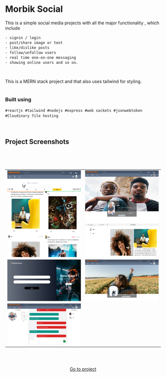 # Morbik Social

This is a simple social media projects with all the major functionality , which include 
    <!-- <li style="width: 100%; margin-left: 15%;font-family:Calibri; ">signin / login</li>
    <li style="width: 100%; margin-left: 15%;font-family:Calibri; ">post/share image or text</li>
    <li style="width: 100%; margin-left: 15%;font-family:Calibri; ">like/dislike posts </li>
    <li style="width: 100%; margin-left: 15%;font-family:Calibri; ">follow/unfollow users </li>
    <li style="width: 100%; margin-left: 15%;font-family:Calibri; ">real time one-on-one messaging </li>
    <li style="width: 100%; margin-left: 15%;font-family:Calibri; margin-bottom : 3rem">showing online users and so on. </li> -->

    - signin / login
    - post/share image or text
    - like/dislike posts
    - follow/unfollow users
    - real time one-on-one messaging
    - showing online users and so on.

<br/>
    

This is a MERN stack project and that also uses tailwind for styling.
<br/>
<br/>

### Built using
<code>#reactjs #tailwind #nodejs #express #web sockets #jsonwebtoken #Cloudinary file hosting </code>
<br/>
<br/>
<br/>


## Project Screenshots<h2>


<!-- <div style="display: grid;  grid-template-columns: repeat(2, 1fr); gap: .25rem; height : 50rem; overflow: hidden; margin-top: 3rem ">
    <img style="height: 24rem" src="./readme_imgs/social2.png" />
    <img style="height: 24rem"  src="./readme_imgs/social.png" />
    <img src="./readme_imgs/social4.png" />
    <img src="./readme_imgs/social5.png" />
    <img src="./readme_imgs/social1.png"  />

</div> -->

<!-- ![img](/readme_imgs/social.png)
![img](/readme_imgs/social1.png)
![img](/readme_imgs/social2.png)
![img](/readme_imgs/social3.png)
![img](/readme_imgs/social4.png)
![img](/readme_imgs/social5.png) -->


<br/>
<br/>

<table>
    <tr>
        <td >
    <img style="height: 280px" src="./readme_imgs/social.png" />
        </td>
        <td>
    <img style="height: 280px" src="./readme_imgs/social2.png" />
        </td>
    </tr>
     <tr>
        <td>
    <img src="./readme_imgs/social1.png" />
        </td>
        <td>
    <img src="./readme_imgs/social4.png" />
        </td>
    </tr>
    <tr>
        <td>
    <img src="./readme_imgs/social5.png" />
        </td>
    </tr>
</table>
<br/>

<br/>

<p align="center"><a href="https://morbiksocial.onrender.com" > Go to project </a></p>


